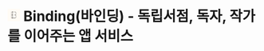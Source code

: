 # <img src="images/app_icon@3x.png" width="5%" height="5%" alt="binding"></img> Binding(바인딩) - 독립서점, 독자, 작가를 이어주는 앱 서비스
